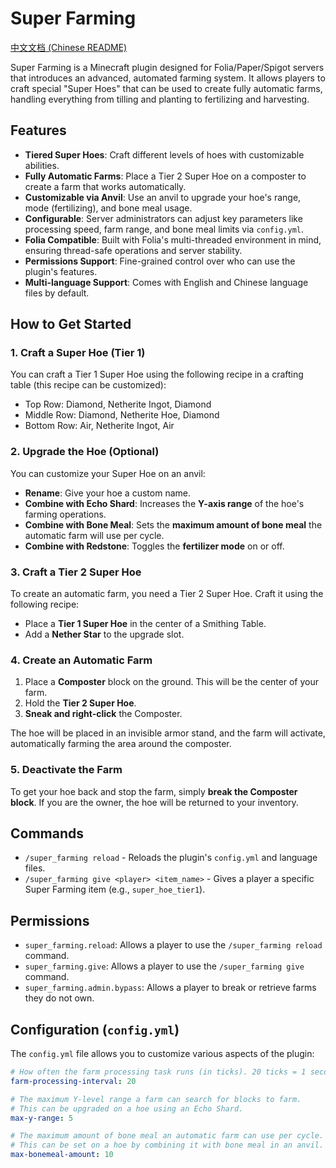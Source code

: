 # Super Farming

[中文文档 (Chinese README)](README_CN.md)

Super Farming is a Minecraft plugin designed for Folia/Paper/Spigot servers that introduces an advanced, automated farming system. It allows players to craft special "Super Hoes" that can be used to create fully automatic farms, handling everything from tilling and planting to fertilizing and harvesting.

## Features

- **Tiered Super Hoes**: Craft different levels of hoes with customizable abilities.
- **Fully Automatic Farms**: Place a Tier 2 Super Hoe on a composter to create a farm that works automatically.
- **Customizable via Anvil**: Use an anvil to upgrade your hoe's range, mode (fertilizing), and bone meal usage.
- **Configurable**: Server administrators can adjust key parameters like processing speed, farm range, and bone meal limits via `config.yml`.
- **Folia Compatible**: Built with Folia's multi-threaded environment in mind, ensuring thread-safe operations and server stability.
- **Permissions Support**: Fine-grained control over who can use the plugin's features.
- **Multi-language Support**: Comes with English and Chinese language files by default.

## How to Get Started

### 1. Craft a Super Hoe (Tier 1)

You can craft a Tier 1 Super Hoe using the following recipe in a crafting table (this recipe can be customized):

- Top Row: Diamond, Netherite Ingot, Diamond
- Middle Row: Diamond, Netherite Hoe, Diamond
- Bottom Row: Air, Netherite Ingot, Air

### 2. Upgrade the Hoe (Optional)

You can customize your Super Hoe on an anvil:

- **Rename**: Give your hoe a custom name.
- **Combine with Echo Shard**: Increases the **Y-axis range** of the hoe's farming operations.
- **Combine with Bone Meal**: Sets the **maximum amount of bone meal** the automatic farm will use per cycle.
- **Combine with Redstone**: Toggles the **fertilizer mode** on or off.

### 3. Craft a Tier 2 Super Hoe

To create an automatic farm, you need a Tier 2 Super Hoe. Craft it using the following recipe:

- Place a **Tier 1 Super Hoe** in the center of a Smithing Table.
- Add a **Nether Star** to the upgrade slot.

### 4. Create an Automatic Farm

1.  Place a **Composter** block on the ground. This will be the center of your farm.
2.  Hold the **Tier 2 Super Hoe**.
3.  **Sneak and right-click** the Composter.

The hoe will be placed in an invisible armor stand, and the farm will activate, automatically farming the area around the composter.

### 5. Deactivate the Farm

To get your hoe back and stop the farm, simply **break the Composter block**. If you are the owner, the hoe will be returned to your inventory.

## Commands

- `/super_farming reload` - Reloads the plugin's `config.yml` and language files.
- `/super_farming give <player> <item_name>` - Gives a player a specific Super Farming item (e.g., `super_hoe_tier1`).

## Permissions

- `super_farming.reload`: Allows a player to use the `/super_farming reload` command.
- `super_farming.give`: Allows a player to use the `/super_farming give` command.
- `super_farming.admin.bypass`: Allows a player to break or retrieve farms they do not own.

## Configuration (`config.yml`)

The `config.yml` file allows you to customize various aspects of the plugin:

```yaml
# How often the farm processing task runs (in ticks). 20 ticks = 1 second.
farm-processing-interval: 20

# The maximum Y-level range a farm can search for blocks to farm.
# This can be upgraded on a hoe using an Echo Shard.
max-y-range: 5

# The maximum amount of bone meal an automatic farm can use per cycle.
# This can be set on a hoe by combining it with bone meal in an anvil.
max-bonemeal-amount: 10